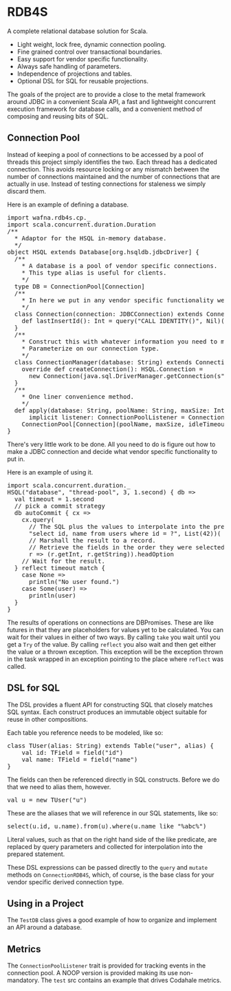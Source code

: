 # RDB4S

A complete relational database solution for Scala.

* Light weight, lock free, dynamic connection pooling.
* Fine grained control over transactional boundaries.
* Easy support for vendor specific functionality.
* Always safe handling of parameters.
* Independence of projections and tables.
* Optional DSL for SQL for reusable projections.

The goals of the project are to provide a close to the metal framework around JDBC 
in a convenient Scala API, 
a fast and lightweight concurrent execution framework for database calls, 
and a convenient method of composing and reusing bits of SQL.

## Connection Pool

Instead of keeping a pool of connections to be accessed by a pool of threads this project
simply identifies the two.  Each thread has a dedicated connection.  This avoids resource 
locking or any mismatch between the number of connections maintained and the number of 
connections that are actually in use.  Instead of testing connections for staleness
we simply discard them.

Here is an example of defining a database.

<pre>
import wafna.rdb4s.cp._
import scala.concurrent.duration.Duration
/**
  * Adaptor for the HSQL in-memory database.
  */
object HSQL extends Database[org.hsqldb.jdbcDriver] {
  /**
    * A database is a pool of vendor specific connections.
    * This type alias is useful for clients.
    */
  type DB = ConnectionPool[Connection]
  /**
    * In here we put in any vendor specific functionality we want.
    */
  class Connection(connection: JDBCConnection) extends ConnectionRDB4S(connection) {
    def lastInsertId(): Int = query("CALL IDENTITY()", Nil)(_.getInt).head
  }
  /**
    * Construct this with whatever information you need to make a connection.
    * Parameterize on our connection type.
    */
  class ConnectionManager(database: String) extends ConnectionManagerRDB4S[Connection] {
    override def createConnection(): HSQL.Connection =
      new Connection(java.sql.DriverManager.getConnection(s"jdbc:hsqldb:mem:$database"))
  }
  /**
    * One liner convenience method.
    */
  def apply(database: String, poolName: String, maxSize: Int, idleTimeout: Duration)(borrow: DB => Unit)(
      implicit listener: ConnectionPoolListener = ConnectionPoolListenerNOOP): Unit =
    ConnectionPool[Connection](poolName, maxSize, idleTimeout, new ConnectionManager(database))(borrow)
}
</pre>

There's very little work to be done. All you need to do is figure out how to make 
a JDBC connection and decide what vendor specific functionality to put in.

Here is an example of using it.

<pre>
import scala.concurrent.duration._
HSQL("database", "thread-pool", 3, 1.second) { db =>
  val timeout = 1.second
  // pick a commit strategy
  db autoCommit { cx =>
    cx.query(
      // The SQL plus the values to interpolate into the prepared statement (in lexical order).
      "select id, name from users where id = ?", List(42))(
      // Marshall the result to a record.
      // Retrieve the fields in the order they were selected.
      r => (r.getInt, r.getString)).headOption
    // Wait for the result.
  } reflect timeout match {
    case None =>
      println("No user found.")
    case Some(user) =>
      println(user)
  }
}
</pre>

The results of operations on connections are DBPromises.  These are like futures in that 
they are placeholders for values yet to be calculated.  You can wait for their values in either 
of two ways.  By calling `take` you wait until you get a `Try` of the value.  By calling `reflect`
you also wait and then get either the value or a thrown exception.  This exception will be 
the exception thrown in the task wrapped in an exception pointing to the place where `reflect` was called.

## DSL for SQL

The DSL provides a fluent API for constructing SQL that closely matches SQL syntax. 
Each construct produces an immutable object suitable for reuse in other compositions.

Each table you reference needs to be modeled, like so:

<pre>
class TUser(alias: String) extends Table("user", alias) {
    val id: TField = field("id")
    val name: TField = field("name")
}
</pre>

The fields can then be referenced directly in SQL constructs.  Before we do that we need to
alias them, however.

<pre>
val u = new TUser("u")
</pre>

These are the aliases that we will reference in our SQL statements, like so:

<pre>
select(u.id, u.name).from(u).where(u.name like "%abc%")
</pre>

Literal values, such as that on the right hand side of the like predicate, are replaced by
query parameters and collected for interpolation into the prepared statement.

These DSL expressions can be passed directly to the `query` and `mutate` methods on `ConnectionRDB4S`, 
which, of course, is the base class for your vendor specific derived connection type. 

## Using in a Project

The `TestDB` class gives a good example of how to organize and implement an 
API around a database.

## Metrics

The `ConnectionPoolListener` trait is provided for tracking events in the connection pool. 
A NOOP version is provided making its use non-mandatory.  The `test` src contains an example 
that drives Codahale metrics.